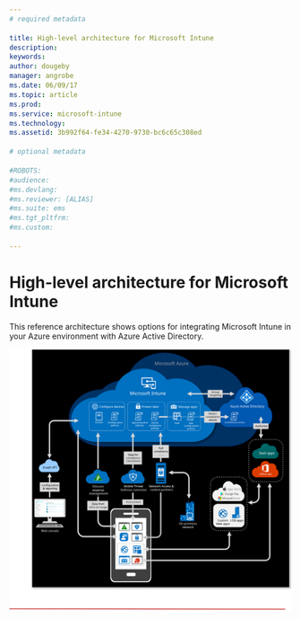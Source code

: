```yaml
---
# required metadata

title: High-level architecture for Microsoft Intune
description:
keywords:
author: dougeby
manager: angrobe
ms.date: 06/09/17
ms.topic: article
ms.prod:
ms.service: microsoft-intune
ms.technology:
ms.assetid: 3b992f64-fe34-4270-9730-bc6c65c308ed

# optional metadata

#ROBOTS:
#audience:
#ms.devlang:
#ms.reviewer: [ALIAS]
#ms.suite: ems
#ms.tgt_pltfrm:
#ms.custom:

---
```


# High-level architecture for Microsoft Intune
This reference architecture shows options for integrating Microsoft Intune in your Azure environment with Azure Active Directory. 

![High-level architectural diagram for Microsoft Intune](/intune/media/intunearchitecture.svg)